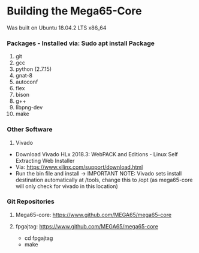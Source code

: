 # Building the Mega65-Core
Was built on Ubuntu 18.04.2 LTS x86_64

### Packages - Installed via: Sudo apt install Package
1. git 
2. gcc
3. python (2.7.15)
4. gnat-8
5. autoconf
6. flex
7. bison
8. g++
9. libpng-dev
10. make

### Other Software
1. Vivado
- Download Vivado HLx 2018.3: WebPACK and Editions - Linux Self Extracting Web Installer
- Via: https://www.xilinx.com/support/download.html
- Run the bin file and install -> IMPORTANT NOTE: Vivado sets install destination automatically at /tools, change this to /opt (as mega65-core will only check for  vivado in this location) 

### Git Repositories
1. Mega65-core: https://www.github.com/MEGA65/mega65-core

2. fpgajtag: https://www.github.com/MEGA65/mega65-core
	- cd fpgajtag
	- make


